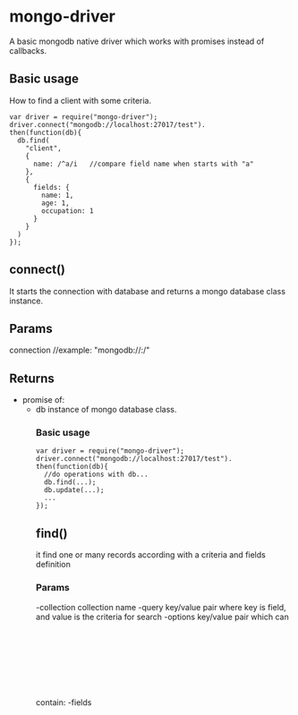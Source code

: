 # mongo-driver
A basic mongodb native driver which works with promises instead of callbacks.

## Basic usage
How to find a client with some criteria.
```
var driver = require("mongo-driver");
driver.connect("mongodb://localhost:27017/test").
then(function(db){
  db.find(
    "client",
    {
      name: /^a/i   //compare field name when starts with "a"
    },
    {
      fields: {
        name: 1,
        age: 1,
        occupation: 1
      }
    }
  )
});
```


## connect()
It starts the connection with database and returns a mongo database class instance.

## Params
connection <string> //example: "mongodb://<host>:<port>/<dbname>"
## Returns
- promise of:
  - db <object> instance of mongo database class.
  
### Basic usage
```
var driver = require("mongo-driver");
driver.connect("mongodb://localhost:27017/test").
then(function(db){
  //do operations with db...
  db.find(...);
  db.update(...);
  ...
});
```


## find()
it find one or many records according with a criteria and fields definition

### Params
  -collection   <string> collection name
  -query        <object> key/value pair where key is field, and value is the criteria for search
  -options      <object> key/value pair which can contain:
    -fields     <object> key/value pair where key is field and value can be 1|true or 0|false
    -limit      <number> rows limit for querying
    -skip       <number> offset, this says from where it is going to retrieve rows.
    -sort       <array>  array of arrays, where ['field', 'asc'|'desc'].
### Returns
  -promise of:
    -<[document]> array of documents that match with query

### Basic usage
```
db.find(
  "client",
  {
    name: /john/i
  },
  {
    fields: {
      name: 1,
      age: 1,
      occupation: 1
    }
  }
).then(function(items){
  //items is an array of matched documents.
});
```


## count()
return number of documents that a query matches

### Params
  -collection   <string> collection name
  -query        <object> key/value pair where key is field, and value is the criteria for search
  -options      <object> key/value pair which can contain:
    -fields     <object> key/value pair where key is field and value can be 1|true or 0|false
    -limit      <number> rows limit for querying
    -skip       <number> offset, this says from where it is going to retrieve rows.
    -sort       <array>  array of arrays, where ['field', 'asc'|'desc'].
### Returns
  -promise of:
    -<[int]> count of documents matched by query

### Basic usage
```
db.count(
  "client", {name: /john/i}, { fields: { name: 1, age: 1} } ).then(
  function(count){
    //count of matched documents.
});
```


## insert()
inserts a mongo document, this maps with mongo-native driver insert, but with a promise.

### Params
  -collection    <string>                 collection name
  -docs          <document>|[<document>]  document or array of documents that will be inserted
### Returns
  -promise of
    -<[object]> an array of inserted documents
### Basic usage
```
db.insert(
  "book",
  {
    title: "nodejs 101",
    authors: ["Some node guru"]
  }
).then(function(docs){
  //docs is an array of documents that were inserted but with the generated _id.
});

//or insert an array of books

db.insert(
  "book",
  [
    {
      title: "nodejs 101",
      authors: ["Some node guru"]
    },
    {
      title: "ruby on rails with turbo",
      authors: ["some fancy", "dev"]
    }
  ]
).then(function(docs){
  //docs is an array of documents that were inserted but with the generated _id.
});
```


## update()
updates one document according with query

### Params
  -collection   <string>  collection name
  -query        <object>  key/value pair where key is field name and value is the criteria
  -body         <object>  key/value pair where key is field name
                            note: if you not provide $set: {}, body will override
                            current document body.
  -options      <object>  key/value pair which can contain:
    -w          <number>  write concern (most used value=1), check mongo db doc.
    -multi      <bool>    if just one or many documents were be updated
### Returns
  -promise of:
    -count      <number>  the number of updated records.

### Basic usage:
```
  db.update(
    "book",
    {
      title: "The hitchhiker's guide to the galaxy"
    },
    {
      "$set": {
        authors: ["Douglas Adams", "Eoin Colfer"]
      }
    },
    {
      w:1,
      multi: true
    }
  ).then(function(count){
    //the number of records updated
  });
```


## multiUpdate()
It updates many documents matching with query.
  mongo values multi:true and $set: body are forced so body won't override documents
  but only will change specified fields

### Params
  -collection   <string>  collection name
  -query        <object>  key/value pair where key is name of the field
                            and value is the criteria for search
  -body         <object>  key/value pair where key is name of the field
### Returns
  -promise of
    -count      <number>  the number of updated records

### Basic usage
```
db.multiUpdate(
  "book",
  {
    title: /o\'reilly/i
  },
  {
    category: "Software"
  }
).then(function(count){
  //the number of records updated
});
```


## save()
It saves a document. If _id is provided in document body, then document is updated,
  otherwise, it is inserted
  It maps to mongo-native driver function, but with a promise.

### Params
  -collecction  <string> collection name
  -document     <object> the document body. (it can have _id)
### Returns
  -promise of
    -document   <object>|<number> if _id was not provided, and then it was an insertion,
                                    it will return the document with "_id" field.
                                    Otherwise it will return 1 if existing document was updated
### Basic usage
```
//saving a non existing document
db.save(
  "book",
  {
    title: "Javascript 101",
    authors: ["java ninja dev"]

).then(function(doc){
  //document with _id field
});
//saving an existing document
db.save(
  "book",
  {
    _id: ObjectId("5384b969e9e034da154e67fa"),
    title: "jQuery for newbies",
    author: "some jQuery guru"
  }
).then(function(doc){
  //doc will be 1
});
```


## saveComplete()
for save one document, it forces document param to have _id.
  it overrides existing document body for new one.

### Params
  -collection   <string> collection name
  -document     <object> key/value pair where key is field name, it must have _id field.
### Returns
  -promise of
    -document   <object> returns the same document it was delivered
### Basic usage
```
db.saveComplete(
  "book",
  {
    _id: ObjectId("5384b969e9e034da154e67fa"),
    title: "jQuery for newbies",
    author: "some jQuery guru"
  }
).then(function(doc){
  //doc is the document that was provided
});
```


## saveUpdates()
for save one document, it forces document param to have _id.
  it only replaces provided fields for existing document.

### Params
  -collection   <string> collection name
  -document     <object> key/value pair where key is field name, it must have _id field.
### Returns
  -promise of
    - updateResult
### Basic usage
```
db.saveUpdates(
  "book",
  {
    _id: ObjectId("5384b969e9e034da154e67fa"),
    category: "software development"
  }
);
```


## removeSingle()
it removes a single document from database, _id must be provided

### Params
  -collection   <string> collection name
  -document     <object> key/value pair where key is field name, it must have _id field.
### Returns
  -promise of
    -count      <number> 1 if record was removed
### Basic usage
```
db.removeSingle(
  "book",
  {
    _id: ObjectId("5384b969e9e034da154e67fa")
  }
).then(function(count){
  //count equals 1 if document was removed
});
```


## removeMultiple()
it removes all documents that match with query

### Params
  -collection   <string> collection name
  -query        <object> key/value pair where key is the field name,
                          and value is the criteria for search
### Returns
  -promise of
    -count      <number> number of records that were removed from database
### Basic usage
```
//remove just one document (same as removeSingle)
db.removeMultiple(
  "book",
  {
    _id: ObjectId("5384b969e9e034da154e67fa")
  }
).then(function(count){
   //count equals 1 if document was removed
});

//remove many records, the ones that match with category criteria
db.removeMultiple(
  "book",
  {
    category: "Programming"
  }
).then(function(count){
   //count is the name of documents that were removed
});
```